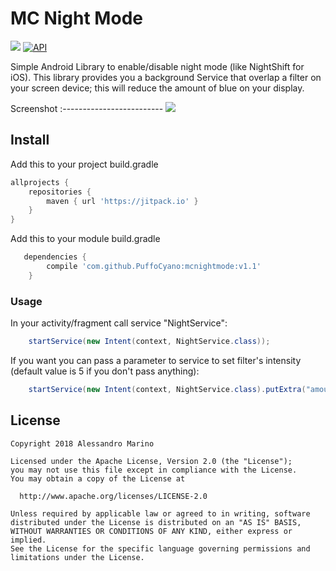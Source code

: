 # MC Night Mode
[![](https://img.shields.io/badge/license-Apache%20License%202.0-blue.svg)](https://www.apache.org/licenses/LICENSE-2.0.html)
<a target="_blank" href="https://developer.android.com/reference/android/os/Build.VERSION_CODES.html#JELLY_BEAN"><img src="https://img.shields.io/badge/API-16%2B-blue.svg?style=flat" alt="API" /></a>

Simple Android Library to enable/disable night mode (like NightShift for iOS). This library provides you a background Service that overlap a filter on your screen device; this will reduce the amount of blue on your display.

Screenshot
:-------------------------
![](https://i.imgur.com/DNnnX2Q.gif)

## Install
Add this to your project build.gradle
``` gradle
allprojects {
    repositories {
        maven { url 'https://jitpack.io' }
    }
}
```
Add this to your module build.gradle

```gradle
   dependencies {
        compile 'com.github.PuffoCyano:mcnightmode:v1.1'
    }

```
### Usage
In your activity/fragment call service "NightService":
```java
    startService(new Intent(context, NightService.class));
```
If you want you can pass a parameter to service to set filter's intensity (default value is 5 if you don't pass anything):
```java
    startService(new Intent(context, NightService.class).putExtra("amount",value)); // value = 0 - 10
```

## License
```
Copyright 2018 Alessandro Marino

Licensed under the Apache License, Version 2.0 (the "License");
you may not use this file except in compliance with the License.
You may obtain a copy of the License at

  http://www.apache.org/licenses/LICENSE-2.0

Unless required by applicable law or agreed to in writing, software
distributed under the License is distributed on an "AS IS" BASIS,
WITHOUT WARRANTIES OR CONDITIONS OF ANY KIND, either express or implied.
See the License for the specific language governing permissions and
limitations under the License.
```
